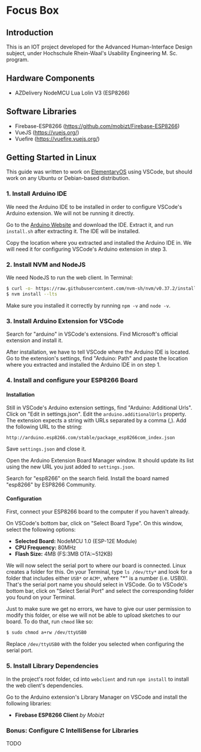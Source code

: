 # Focus Box

## Introduction

This is an IOT project developed for the Advanced Human-Interface Design subject, under Hochschule Rhein-Waal's Usability Engineering M. Sc. program.

## Hardware Components

- AZDelivery NodeMCU Lua Lolin V3 (ESP8266)

## Software Libraries

- Firebase-ESP8266 (https://github.com/mobizt/Firebase-ESP8266)
- VueJS (https://vuejs.org/)
- Vuefire (https://vuefire.vuejs.org/)

## Getting Started in Linux

This guide was written to work on [ElementaryOS](https://elementary.io/) using VSCode, but should work on any Ubuntu or Debian-based distribution.

### 1. Install Arduino IDE

We need the Arduino IDE to be installed in order to configure VSCode's Arduino extension. We will not be running it directly.

Go to the [Arduino Website](https://www.arduino.cc/en/software) and download the IDE. Extract it, and run `install.sh` after extracting it. The IDE will be installed.

Copy the location where you extracted and installed the Arduino IDE in. We will need it for configuring VSCode's Arduino extension in step 3.

### 2. Install NVM and NodeJS

We need NodeJS to run the web client. In Terminal:

```bash
$ curl -o- https://raw.githubusercontent.com/nvm-sh/nvm/v0.37.2/install.sh | bash
$ nvm install --lts
```

Make sure you installed it correctly by running `npm -v` and `node -v`.

### 3. Install Arduino Extension for VSCode

Search for "arduino" in VSCode's extensions. Find Microsoft's official extension and install it.

After installation, we have to tell VSCode where the Arduino IDE is located. Go to the extension's settings, find "Arduino: Path" and paste the location where you extracted and installed the Arduino IDE in on step 1.

### 4. Install and configure your ESP8266 Board

#### Installation

Still in VSCode's Arduino extension settings, find "Arduino: Additional Urls". Click on "Edit in settings.json". Edit the `arduino.additionalUrls` property. The extension expects a string with URLs separated by a comma (,). Add the following URL to the string:

```
http://arduino.esp8266.com/stable/package_esp8266com_index.json
```

Save `settings.json` and close it.

Open the Arduino Extension Board Manager window. It should update its list using the new URL you just added to `settings.json`.

Search for "esp8266" on the search field. Install the board named "esp8266" by ESP8266 Community.

#### Configuration

First, connect your ESP8266 board to the computer if you haven't already.

On VSCode's bottom bar, click on "Select Board Type". On this window, select the following options:

- **Selected Board:**  NodeMCU 1.0 (ESP-12E Module)
- **CPU Frequency:** 80MHz
-  **Flash Size:** 4MB (FS:3MB OTA:~512KB)

We will now select the serial port to where our board is connected. Linux creates a folder for this. On your Terminal, type `ls /dev/tty*` and look for a folder that includes either `USB*` or `ACM*`, where "*" is a number (i.e. USB0). That's the serial port name you should select in VSCode. Go to VSCode's bottom bar, click on "Select Serial Port" and select the corresponding folder you found on your Terminal.

Just to make sure we get no errors, we have to give our user permission to modify this folder, or else we will not be able to upload sketches to our board. To do that, run `chmod` like so:

```bash
$ sudo chmod a+rw /dev/ttyUSB0
```

Replace `/dev/ttyUSB0` with the folder you selected when configuring the serial port.

### 5. Install Library Dependencies

In the project's root folder, cd into `webclient` and run `npm install` to install the web client's dependencies.

Go to the Arduino extension's Library Manager on VSCode and install the following libraries:

- **Firebase ESP8266 Client** _by Mobizt_

### Bonus: Configure C IntelliSense for Libraries

TODO
